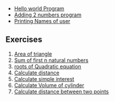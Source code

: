 - <a href="prog1.cpp">Hello world Program</a>
- <a href="prog2.cpp">Adding 2 numbers program</a>
- <a href="prog3.cpp">Printing Names of user</a>

## Exercises
1. <a href="ex1.cpp">Area of triangle</a>
2. <a href="ex2.cpp">Sum of first n natural numbers</a>
3. <a href="ex3.cpp">roots of Quadratic equation</a>
4. <a href="ex4.cpp">Calculate distance</a>
5. <a href="ex5.cpp">Calculate simple interest</a>
6. <a href="ex6.cpp">Calculate Volume of cylinder</a>
7. <a href="ex7.cpp">Calculate distance between two points</a>